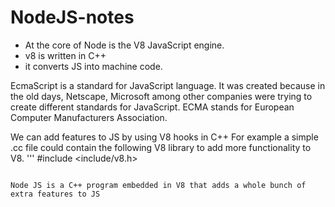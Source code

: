 # NodeJS-notes

- At the core of Node is the V8 JavaScript engine.
- v8 is written in C++
- it converts JS into machine code.

EcmaScript is a standard for JavaScript language.
It was created because in the old days, Netscape, Microsoft among other companies were trying to create different standards for JavaScript.
ECMA stands for European Computer Manufacturers Association.

We can add features to JS by using V8 hooks in C++
For example a simple .cc file could contain the following V8 library to add more functionality to V8. 
'''
  #include <include/v8.h>
```

Node JS is a C++ program embedded in V8 that adds a whole bunch of extra features to JS

